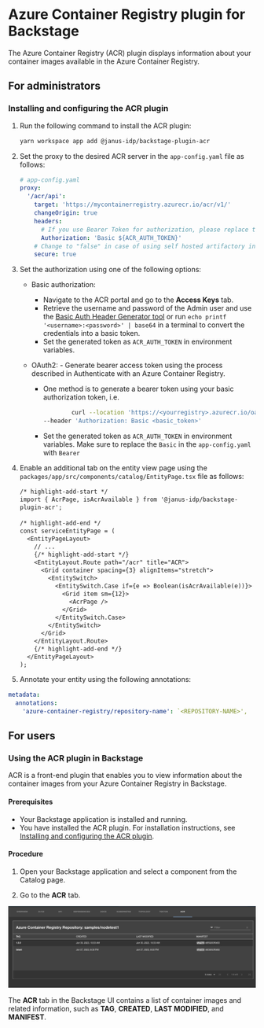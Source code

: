 # Azure Container Registry plugin for Backstage

The Azure Container Registry (ACR) plugin displays information about your container images available in the Azure Container Registry.

## For administrators

### Installing and configuring the ACR plugin

1.  Run the following command to install the ACR plugin:

    ```bash
    yarn workspace app add @janus-idp/backstage-plugin-acr
    ```

1.  Set the proxy to the desired ACR server in the `app-config.yaml` file as follows:

    ```yaml
    # app-config.yaml
    proxy:
      '/acr/api':
        target: 'https://mycontainerregistry.azurecr.io/acr/v1/'
        changeOrigin: true
        headers:
          # If you use Bearer Token for authorization, please replace the 'Basic' with 'Bearer' in the following line.
          Authorization: 'Basic ${ACR_AUTH_TOKEN}'
        # Change to "false" in case of using self hosted artifactory instance with a self-signed certificate
        secure: true
    ```

1.  Set the authorization using one of the following options:

    - Basic authorization:

      - Navigate to the ACR portal and go to the **Access Keys** tab.
      - Retrieve the username and password of the Admin user and use the [Basic Auth Header Generator tool](https://www.debugbear.com/basic-auth-header-generator) or run `echo printf '<username>:<password>' | base64` in a terminal to convert the credentials into a basic token.
      - Set the generated token as `ACR_AUTH_TOKEN` in environment variables.

    - OAuth2: - Generate bearer access token using the process described in Authenticate with an Azure Container Registry.

      - One method is to generate a bearer token using your basic authorization token, i.e.

        ```bash
                curl --location 'https://<yourregistry>.azurecr.io/oauth2/token?scope=repository%3A*%3A*&service=<yourregistry>.azurecr.io' \
        --header 'Authorization: Basic <basic_token>'
        ```

      - Set the generated token as `ACR_AUTH_TOKEN` in environment variables. Make sure to replace the `Basic` in the `app-config.yaml` with `Bearer`

1.  Enable an additional tab on the entity view page using the `packages/app/src/components/catalog/EntityPage.tsx` file as follows:

    ```tsx title="packages/app/src/components/catalog/EntityPage.tsx"
    /* highlight-add-start */
    import { AcrPage, isAcrAvailable } from '@janus-idp/backstage-plugin-acr';

    /* highlight-add-end */
    const serviceEntityPage = (
      <EntityPageLayout>
        // ...
        {/* highlight-add-start */}
        <EntityLayout.Route path="/acr" title="ACR">
          <Grid container spacing={3} alignItems="stretch">
            <EntitySwitch>
              <EntitySwitch.Case if={e => Boolean(isAcrAvailable(e))}>
                <Grid item sm={12}>
                  <AcrPage />
                </Grid>
              </EntitySwitch.Case>
            </EntitySwitch>
          </Grid>
        </EntityLayout.Route>
        {/* highlight-add-end */}
      </EntityPageLayout>
    );
    ```

1.  Annotate your entity using the following annotations:

```yaml
metadata:
  annotations:
    'azure-container-registry/repository-name': `<REPOSITORY-NAME>',
```

## For users

### Using the ACR plugin in Backstage

ACR is a front-end plugin that enables you to view information about the container images from your Azure Container Registry in Backstage.

#### Prerequisites

- Your Backstage application is installed and running.
- You have installed the ACR plugin. For installation instructions, see [Installing and configuring the ACR plugin](#installing-and-configuring-the-acr-plugin).

#### Procedure

1. Open your Backstage application and select a component from the Catalog page.

1. Go to the **ACR** tab.

![acr-tab](./images/acr-plugin-user1.png)

The **ACR** tab in the Backstage UI contains a list of container images and related information, such as **TAG**, **CREATED**, **LAST MODIFIED**, and **MANIFEST**.
